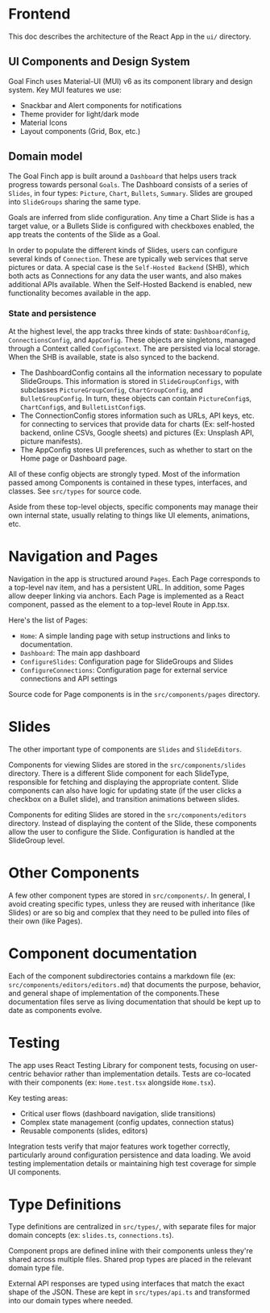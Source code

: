 # Frontend

This doc describes the architecture of the React App in the `ui/` directory.

## UI Components and Design System

Goal Finch uses Material-UI (MUI) v6 as its component library and design system. Key MUI features we use:
- Snackbar and Alert components for notifications
- Theme provider for light/dark mode
- Material Icons
- Layout components (Grid, Box, etc.)

## Domain model

The Goal Finch app is built around a `Dashboard` that helps users track progress towards personal `Goals`. The Dashboard consists of a series of `Slides`, in four types: `Picture`, `Chart`, `Bullets`, `Summary`. Slides are grouped into `SlideGroups` sharing the same type. 

Goals are inferred from slide configuration. Any time a Chart Slide is has a target value, or a Bullets Slide is configured with checkboxes enabled, the app treats the contents of the Slide as a Goal.

In order to populate the different kinds of Slides, users can configure several kinds of `Connection`. These are typically web services that serve pictures or data. A special case is the `Self-Hosted Backend` (SHB), which both acts as Connections for any data the user wants, and also makes additional APIs available. When the Self-Hosted Backend is enabled, new functionality becomes available in the app.

### State and persistence

At the highest level, the app tracks three kinds of state: `DashboardConfig`, `ConnectionsConfig`, and `AppConfig`. These objects are singletons, managed through a Context called `ConfigContext`. The are persisted via local storage. When the SHB is available, state is also synced to the backend.

* The DashboardConfig contains all the information necessary to populate SlideGroups. This information is stored in `SlideGroupConfigs`, with subclasses `PictureGroupConfig`, `ChartGroupConfig`, and `BulletGroupConfig`. In turn, these objects can contain `PictureConfig`s, `ChartConfig`s, and `BulletListConfig`s.
* The ConnectionConfig stores information such as URLs, API keys, etc. for connecting to services that provide data for charts (Ex: self-hosted backend, online CSVs, Google sheets) and pictures (Ex: Unsplash API, picture manifests).
* The AppConfig stores UI preferences, such as whether to start on the Home page or Dashboard page.

All of these config objects are strongly typed. Most of the information passed among Components is contained in these types, interfaces, and classes. See `src/types` for source code.

Aside from these top-level objects, specific components may manage their own internal state, usually relating to things like UI elements, animations, etc.

# Navigation and Pages

Navigation in the app is structured around `Pages`. Each Page corresponds to a top-level nav item, and has a persistent URL. In addition, some Pages allow deeper linking via anchors. Each Page is implemented as a React component, passed as the element to a top-level Route in App.tsx.

Here's the list of Pages:

* `Home`: A simple landing page with setup instructions and links to documentation.
* `Dashboard`: The main app dashboard
* `ConfigureSlides`: Configuration page for SlideGroups and Slides
* `ConfigureConnections`: Configuration page for external service connections and API settings

Source code for Page components is in the `src/components/pages` directory.

# Slides

The other important type of components are `Slides` and `SlideEditors`.

Components for viewing Slides are stored in the `src/components/slides` directory. There is a different Slide component for each SlideType, responsible for fetching and displaying the appropriate content. Slide components can also have logic for updating state (if the user clicks a checkbox on a Bullet slide), and transition animations between slides.

Components for editing Slides are stored in the `src/components/editors` directory. Instead of displaying the content of the Slide, these components allow the user to configure the Slide. Configuration is handled at the SlideGroup level.

# Other Components

A few other component types are stored in `src/components/`. In general, I avoid creating specific types, unless they are reused with inheritance (like Slides) or are so big and complex that they need to be pulled into files of their own (like Pages).

# Component documentation

Each of the component subdirectories contains a markdown file (ex: `src/components/editors/editors.md`) that documents the purpose, behavior, and general shape of implementation of the components.These documentation files serve as living documentation that should be kept up to date as components evolve.

# Testing

The app uses React Testing Library for component tests, focusing on user-centric behavior rather than implementation details. Tests are co-located with their components (ex: `Home.test.tsx` alongside `Home.tsx`).

Key testing areas:
* Critical user flows (dashboard navigation, slide transitions)
* Complex state management (config updates, connection status)
* Reusable components (slides, editors)

Integration tests verify that major features work together correctly, particularly around configuration persistence and data loading. We avoid testing implementation details or maintaining high test coverage for simple UI components.

# Type Definitions

Type definitions are centralized in `src/types/`, with separate files for major domain concepts (ex: `slides.ts`, `connections.ts`). 

Component props are defined inline with their components unless they're shared across multiple files. Shared prop types are placed in the relevant domain type file.

External API responses are typed using interfaces that match the exact shape of the JSON. These are kept in `src/types/api.ts` and transformed into our domain types where needed.
